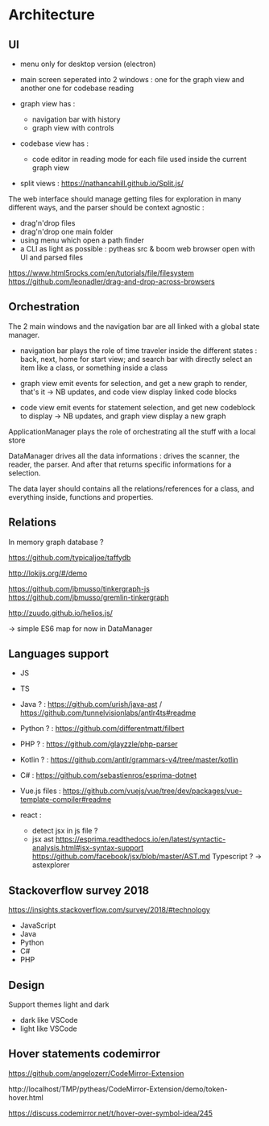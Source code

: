 # Architecture

## UI

-   menu only for desktop version (electron)

-   main screen seperated into 2 windows : one for the graph view and another one for codebase reading

-   graph view has :

    -   navigation bar with history
    -   graph view with controls

-   codebase view has :

    -   code editor in reading mode for each file used inside the current graph view

-   split views : https://nathancahill.github.io/Split.js/

The web interface should manage getting files for exploration in many different ways, and the parser should be context agnostic :

-   drag'n'drop files
-   drag'n'drop one main folder
-   using menu which open a path finder
-   a CLI as light as possible : pytheas src & boom web browser open with UI and parsed files

https://www.html5rocks.com/en/tutorials/file/filesystem
https://github.com/leonadler/drag-and-drop-across-browsers

## Orchestration

The 2 main windows and the navigation bar are all linked with a global state manager.

-   navigation bar plays the role of time traveler inside the different states : back, next, home for start view; and search bar with directly select an item like a class, or something inside a class

-   graph view emit events for selection, and get a new graph to render, that's it -> NB updates, and code view display linked code blocks

-   code view emit events for statement selection, and get new codeblock to display -> NB updates, and graph view display a new graph

ApplicationManager plays the role of orchestrating all the stuff with a local store

DataManager drives all the data informations : drives the scanner, the reader, the parser. And after that returns specific informations for a selection.

The data layer should contains all the relations/references for a class, and everything inside, functions and properties.

## Relations

In memory graph database ?

https://github.com/typicaljoe/taffydb

http://lokijs.org/#/demo

https://github.com/jbmusso/tinkergraph-js
https://github.com/jbmusso/gremlin-tinkergraph

http://zuudo.github.io/helios.js/

-> simple ES6 map for now in DataManager

## Languages support

-   JS
-   TS
-   Java ? : https://github.com/urish/java-ast / https://github.com/tunnelvisionlabs/antlr4ts#readme
-   Python ? : https://github.com/differentmatt/filbert
-   PHP ? : https://github.com/glayzzle/php-parser
-   Kotlin ? : https://github.com/antlr/grammars-v4/tree/master/kotlin
-   C# : https://github.com/sebastienros/esprima-dotnet

- Vue.js files : https://github.com/vuejs/vue/tree/dev/packages/vue-template-compiler#readme
- react : 
    - detect jsx in js file ?
    - jsx ast 
        https://esprima.readthedocs.io/en/latest/syntactic-analysis.html#jsx-syntax-support
        https://github.com/facebook/jsx/blob/master/AST.md
        Typescript ? -> astexplorer

## Stackoverflow survey 2018

https://insights.stackoverflow.com/survey/2018/#technology

-   JavaScript
-   Java
-   Python
-   C#
-   PHP

## Design

Support themes light and dark

-   dark like VSCode
-   light like VSCode

## Hover statements codemirror

https://github.com/angelozerr/CodeMirror-Extension

http://localhost/TMP/pytheas/CodeMirror-Extension/demo/token-hover.html

https://discuss.codemirror.net/t/hover-over-symbol-idea/245

